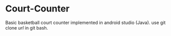 # Court-Counter
Basic basketball court counter implemented in android studio (Java).
use git clone *url* in git bash. 

